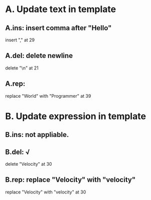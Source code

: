# A. Update text in template
## A.ins:  insert comma after "Hello"
  insert "," at 29

## A.del: delete newline
  delete "\n" at 21

## A.rep: 
  replace "World" with "Programmer" at 39

# B. Update expression in template

## B.ins: not appliable.

## B.del: √
  delete "Velocity" at 30

## B.rep: replace "Velocity" with "velocity"
  replace "Velocity" with "velocity" at 30
